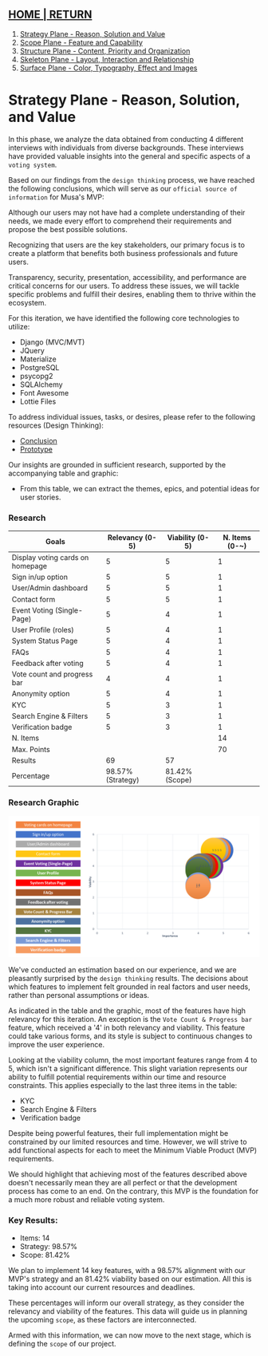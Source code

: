 ## [HOME | RETURN](https://github.com/plexoio/musa/blob/main/documentation/readme/user-centric/user-centric.md)

1. [Strategy Plane - Reason, Solution and Value](https://github.com/plexoio/musa/blob/main/documentation/readme/user-centric/strategy.md)
2. [Scope Plane - Feature and Capability](https://github.com/plexoio/musa/blob/main/documentation/readme/user-centric/scope.md)
3. [Structure Plane - Content, Priority and Organization](https://github.com/plexoio/musa/blob/main/documentation/readme/user-centric/structure.md)
4. [Skeleton Plane - Layout, Interaction and Relationship](https://github.com/plexoio/musa/blob/main/documentation/readme/user-centric/skeleton.md)
5. [Surface Plane - Color, Typography, Effect and Images](https://github.com/plexoio/musa/blob/main/documentation/readme/user-centric/surface.md)

# Strategy Plane - Reason, Solution, and Value

In this phase, we analyze the data obtained from conducting 4 different interviews with individuals from diverse backgrounds. These interviews have provided valuable insights into the general and specific aspects of a `voting system`.

Based on our findings from the `design thinking` process, we have reached the following conclusions, which will serve as our `official source of information` for Musa's MVP:

Although our users may not have had a complete understanding of their needs, we made every effort to comprehend their requirements and propose the best possible solutions.

Recognizing that users are the key stakeholders, our primary focus is to create a platform that benefits both business professionals and future users.

Transparency, security, presentation, accessibility, and performance are critical concerns for our users. To address these issues, we will tackle specific problems and fulfill their desires, enabling them to thrive within the ecosystem.

For this iteration, we have identified the following core technologies to utilize:

- Django (MVC/MVT)
- JQuery
- Materialize
- PostgreSQL
- psycopg2
- SQLAlchemy
- Font Awesome
- Lottie Files

To address individual issues, tasks, or desires, please refer to the following resources (Design Thinking):

- [Conclusion](https://github.com/plexoio/musa/blob/main/documentation/readme/design-thinking/conclusion.md)
- [Prototype](https://github.com/plexoio/musa/blob/main/documentation/readme/design-thinking/prototype.md)

Our insights are grounded in sufficient research, supported by the accompanying table and graphic:

- From this table, we can extract the themes, epics, and potential ideas for user stories.

### Research

| Goals                         | Relevancy (0-5) | Viability (0-5) | N. Items (0-~) |
| ----------------------------- | --------------- | --------------- | -------------- |
| Display voting cards on homepage | 5               | 5               | 1              |
| Sign in/up option             | 5               | 5               | 1              |
| User/Admin dashboard          | 5               | 5               | 1              |
| Contact form                  | 5               | 5               | 1              |
| Event Voting (Single-Page)    | 5               | 4               | 1              |
| User Profile (roles)          | 5               | 4               | 1              |
| System Status Page            | 5               | 4               | 1              |
| FAQs                          | 5               | 4               | 1              |
| Feedback after voting         | 5               | 4               | 1              |
| Vote count and progress bar| 4               | 4               | 1              |
| Anonymity option              | 5               | 4               | 1              |
| KYC                           | 5               | 3               | 1              |
| Search Engine & Filters       | 5               | 3               | 1              |
| Verification badge            | 5               | 3               | 1              |
| N. Items                      |                 |                 | 14             |
| Max. Points                   |                 |                 | 70             |
| Results                       | 69              | 57              |                |
| Percentage                    | 98.57% (Strategy) | 81.42% (Scope)|                |

### Research Graphic

![Table Graphic](https://github.com/plexoio/musa/blob/main/documentation/assets/img/user-centric/uc-table.png)

We've conducted an estimation based on our experience, and we are pleasantly surprised by the `design thinking` results. The decisions about which features to implement felt grounded in real factors and user needs, rather than personal assumptions or ideas.

As indicated in the table and the graphic, most of the features have high relevancy for this iteration. An exception is the `Vote Count & Progress bar` feature, which received a '4' in both relevancy and viability. This feature could take various forms, and its style is subject to continuous changes to improve the user experience.

Looking at the viability column, the most important features range from 4 to 5, which isn't a significant difference. This slight variation represents our ability to fulfill potential requirements within our time and resource constraints. This applies especially to the last three items in the table:
- KYC
- Search Engine & Filters
- Verification badge

Despite being powerful features, their full implementation might be constrained by our limited resources and time. However, we will strive to add functional aspects for each to meet the Minimum Viable Product (MVP) requirements.

We should highlight that achieving most of the features described above doesn't necessarily mean they are all perfect or that the development process has come to an end. On the contrary, this MVP is the foundation for a much more robust and reliable voting system.

### Key Results:

- Items: 14
- Strategy: 98.57%
- Scope: 81.42%

We plan to implement 14 key features, with a 98.57% alignment with our MVP's strategy and an 81.42% viability based on our estimation. All this is taking into account our current resources and deadlines.

These percentages will inform our overall strategy, as they consider the relevancy and viability of the features. This data will guide us in planning the upcoming `scope`, as these factors are interconnected.

Armed with this information, we can now move to the next stage, which is defining the `scope` of our project.
